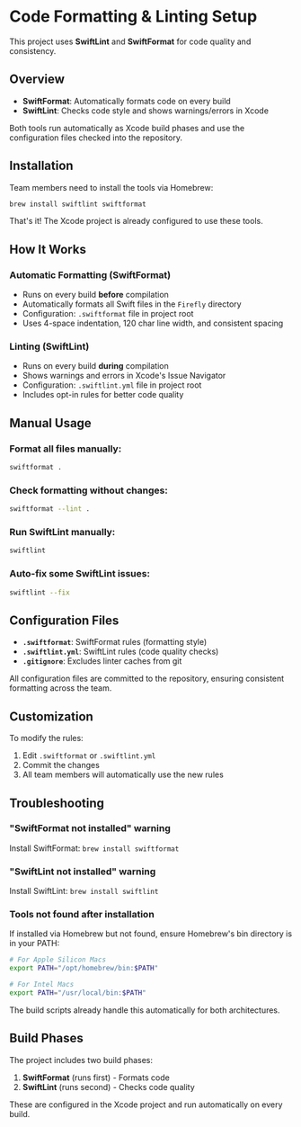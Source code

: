 # Code Formatting & Linting Setup

This project uses **SwiftLint** and **SwiftFormat** for code quality and consistency.

## Overview

- **SwiftFormat**: Automatically formats code on every build
- **SwiftLint**: Checks code style and shows warnings/errors in Xcode

Both tools run automatically as Xcode build phases and use the configuration files checked into the repository.

## Installation

Team members need to install the tools via Homebrew:

```bash
brew install swiftlint swiftformat
```

That's it! The Xcode project is already configured to use these tools.

## How It Works

### Automatic Formatting (SwiftFormat)
- Runs on every build **before** compilation
- Automatically formats all Swift files in the `Firefly` directory
- Configuration: `.swiftformat` file in project root
- Uses 4-space indentation, 120 char line width, and consistent spacing

### Linting (SwiftLint)
- Runs on every build **during** compilation
- Shows warnings and errors in Xcode's Issue Navigator
- Configuration: `.swiftlint.yml` file in project root
- Includes opt-in rules for better code quality

## Manual Usage

### Format all files manually:
```bash
swiftformat .
```

### Check formatting without changes:
```bash
swiftformat --lint .
```

### Run SwiftLint manually:
```bash
swiftlint
```

### Auto-fix some SwiftLint issues:
```bash
swiftlint --fix
```

## Configuration Files

- **`.swiftformat`**: SwiftFormat rules (formatting style)
- **`.swiftlint.yml`**: SwiftLint rules (code quality checks)
- **`.gitignore`**: Excludes linter caches from git

All configuration files are committed to the repository, ensuring consistent formatting across the team.

## Customization

To modify the rules:
1. Edit `.swiftformat` or `.swiftlint.yml`
2. Commit the changes
3. All team members will automatically use the new rules

## Troubleshooting

### "SwiftFormat not installed" warning
Install SwiftFormat: `brew install swiftformat`

### "SwiftLint not installed" warning
Install SwiftLint: `brew install swiftlint`

### Tools not found after installation
If installed via Homebrew but not found, ensure Homebrew's bin directory is in your PATH:
```bash
# For Apple Silicon Macs
export PATH="/opt/homebrew/bin:$PATH"

# For Intel Macs
export PATH="/usr/local/bin:$PATH"
```

The build scripts already handle this automatically for both architectures.

## Build Phases

The project includes two build phases:
1. **SwiftFormat** (runs first) - Formats code
2. **SwiftLint** (runs second) - Checks code quality

These are configured in the Xcode project and run automatically on every build.
